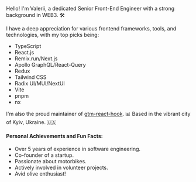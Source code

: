 Hello! I'm Valerii, a dedicated Senior Front-End Engineer with a strong background in WEB3. 🛠

I have a deep appreciation for various frontend frameworks, tools, and technologies, with my top picks being:
- TypeScript
- React.js
- Remix.run/Next.js
- Apollo GraphQL/React-Query
- Redux
- Tailwind CSS
- Radix UI/MUI/NextUI
- Vite
- pnpm
- nx

I'm also the proud maintainer of [gtm-react-hook](https://github.com/mara1esh/gtm-react-hook). 📊 Based in the vibrant city of Kyiv, Ukraine. 🇺🇦

#### Personal Achievements and Fun Facts:
- Over 5 years of experience in software engineering.
- Co-founder of a startup.
- Passionate about motorbikes.
- Actively involved in volunteer projects.
- Avid olive enthusiast!
